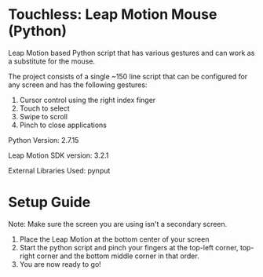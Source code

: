 # Touchless: Leap Motion Mouse (Python)
Leap Motion based Python script that has various gestures and can work as a substitute for the mouse.

The project consists of a single ~150 line script that can be configured for any screen and has the following gestures:
1) Cursor control using the right index finger
2) Touch to select
3) Swipe to scroll
4) Pinch to close applications


Python Version: 2.7.15

Leap Motion SDK version: 3.2.1

External Libraries Used: pynput

# Setup Guide

Note: Make sure the screen you are using isn't a secondary screen.

1) Place the Leap Motion at the bottom center of your screen
2) Start the python script and pinch your fingers at the top-left corner, top-right corner and the bottom middle corner in that order.
3) You are now ready to go!
